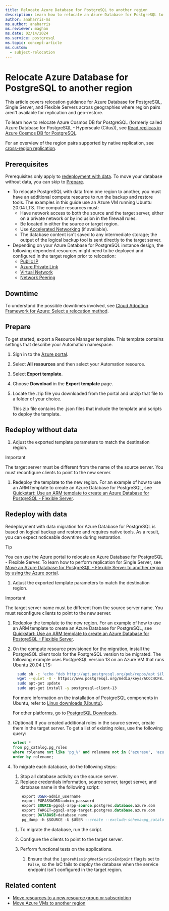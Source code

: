 ```yaml
---
title: Relocate Azure Database for PostgreSQL to another region
description: Learn how to relocate an Azure Database for PostgreSQL to another region using Azure services and tools.
author: anaharris-ms
ms.author: anaharris
ms.reviewer: maghan
ms.date: 02/14/2024
ms.service: postgresql
ms.topic: concept-article
ms.custom:
  - subject-relocation
---
```


# Relocate Azure Database for PostgreSQL to another region

This article covers relocation guidance for Azure Database for PostgreSQL, Single Server, and Flexible Servers across geographies where region pairs aren't available for replication and geo-restore.

To learn how to relocate Azure Cosmos DB for PostgreSQL (formerly called Azure Database for PostgreSQL - Hyperscale (Citus)), see [Read replicas in Azure Cosmos DB for PostgreSQL](/azure/cosmos-db/postgresql/concepts-read-replicas).

For an overview of the region pairs supported by native replication, see [cross-region replication](../postgresql/concepts-read-replicas.md#cross-region-replication).

## Prerequisites

Prerequisites only apply to [redeployment with data](#redeploy-with-data). To move your database without data, you can skip to [Prepare](#prepare).

- To relocate PostgreSQL with data from one region to another, you must have an additional compute resource to run the backup and restore tools. The examples in this guide use an Azure VM running Ubuntu 20.04 LTS. The compute resources must:
  - Have network access to both the source and the target server, either on a private network or by inclusion in the firewall rules.
  - Be located in either the source or target region.
  - Use [Accelerated Networking](/azure/virtual-network/accelerated-networking-overview) (if available).
  - The database content isn't saved to any intermediate storage; the output of the logical backup tool is sent directly to the target server.
- Depending on your Azure Database for PostgreSQL instance design, the following dependent resources might need to be deployed and configured in the target region prior to relocation:
    - [Public IP](/azure/virtual-network/move-across-regions-publicip-portal)
    - [Azure Private Link](./relocation-private-link.md)
    - [Virtual Network](./relocation-virtual-network.md)
    - [Network Peering](/azure/virtual-network/scripts/virtual-network-powershell-sample-peer-two-virtual-networks)


## Downtime

To understand the possible downtimes involved, see [Cloud Adoption Framework for Azure: Select a relocation method](/azure/cloud-adoption-framework/relocate/select#select-a-relocation-method).


## Prepare

To get started, export a Resource Manager template. This template contains settings that describe your Automation namespace.

1. Sign in to the [Azure portal](https://portal.azure.com).
1. Select **All resources** and then select your Automation resource.
1. Select **Export template**.
1. Choose **Download** in the **Export template** page.
1. Locate the .zip file you downloaded from the portal and unzip that file to a folder of your choice.

   This zip file contains the .json files that include the template and scripts to deploy the template.

## Redeploy without data

1. Adjust the exported template parameters to match the destination region.

  > [!IMPORTANT]  
  > The target server must be different from the name of the source server. You must reconfigure clients to point to the new server.

1. Redeploy the template to the new region. For an example of how to use an ARM template to create an Azure Database for PostgreSQL, see [Quickstart: Use an ARM template to create an Azure Database for PostgreSQL - Flexible Server](/azure/postgresql/flexible-server/quickstart-create-server-arm-template?tabs=portal%2Cazure-portal).

## Redeploy with data

Redeployment with data migration for Azure Database for PostgreSQL is based on logical backup and restore and requires native tools. As a result, you can expect noticeable downtime during restoration.

> [!TIP]  
> You can use the Azure portal to relocate an Azure Database for PostgreSQL - Flexible Server. To learn how to perform replication for Single Server, see [Move an Azure Database for PostgreSQL - Flexible Server to another region by using the Azure portal](/azure/postgreSQL/single-server/how-to-move-regions-portal).

1. Adjust the exported template parameters to match the destination region.
  > [!IMPORTANT]  
  > The target server name must be different from the source server name. You must reconfigure clients to point to the new server.
1. Redeploy the template to the new region. For an example of how to use an ARM template to create an Azure Database for PostgreSQL, see [Quickstart: Use an ARM template to create an Azure Database for PostgreSQL - Flexible Server](/azure/postgresql/flexible-server/quickstart-create-server-arm-template?tabs=portal%2Cazure-portal).

1. On the compute resource provisioned for the migration, install the PostgreSQL client tools for the PostgreSQL version to be migrated. The following example uses PostgreSQL version 13 on an Azure VM that runs Ubuntu 20.04 LTS:

    ```bash
      sudo sh -c 'echo "deb http://apt.postgresql.org/pub/repos/apt $(lsb_release -cs)-pgdg main" > /etc/apt/sources.list.d/pgdg.list'
      wget --quiet -O - https://www.postgresql.org/media/keys/ACCC4CF8.asc | sudo apt-key add -
      sudo apt-get update
      sudo apt-get install -y postgresql-client-13
    ```

    For more information on the installation of PostgreSQL components in Ubuntu, refer to [Linux downloads (Ubuntu)](https://www.postgresql.org/download/linux/ubuntu/).

    For other platforms, go to [PostgreSQL Downloads](https://www.postgresql.org/download/).

1. (Optional) If you created additional roles in the source server, create them in the target server. To get a list of existing roles,  use the following query:

    ```sql
    select *
    from pg_catalog.pg_roles
    where rolename not like 'pg_%' and rolename not in ('azuresu', 'azure_pg_admin', 'replication')
    order by rolename;
    ```

1. To migrate each database, do the following steps:
    1. Stop all database activity on the source server.
    1. Replace credentials information, source server, target server, and database name in the following script:

      ```sql
          export USER=admin_username
          export PGPASSWORD=admin_password
          export SOURCE=pgsql-arpp-source.postgres.database.azure.com
          export TARGET=pgsql-arpp-target.postgres.database.azure.com
          export DATABASE=database_name
          pg_dump -h $SOURCE -U $USER --create --exclude-schema=pg_catalog $DATABASE | psql -h $TARGET -U $USER postgres
      ```
    1. To migrate the database, run the script.

    1. Configure the clients to point to the target server.
    1. Perform functional tests on the applications.
        1. Ensure that the `ignoreMissingVnetServiceEndpoint` flag is set to `False`, so the IaC fails to deploy the database when the service endpoint isn't configured in the target region.

## Related content

- [Move resources to a new resource group or subscription](../azure-resource-manager/management/move-resource-group-and-subscription.md)
- [Move Azure VMs to another region](../site-recovery/azure-to-azure-tutorial-migrate.md)
